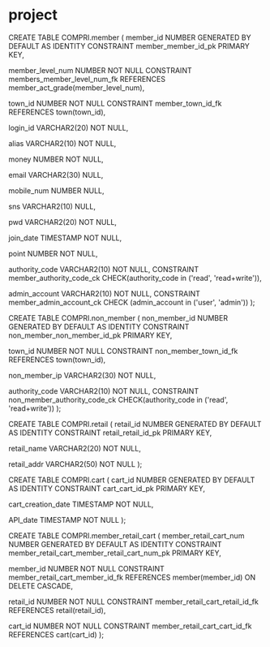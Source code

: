 # project
CREATE TABLE COMPRI.member
(
member_id NUMBER GENERATED BY DEFAULT AS IDENTITY
CONSTRAINT member_member_id_pk PRIMARY KEY, 

member_level_num NUMBER NOT NULL
CONSTRAINT members_member_level_num_fk REFERENCES member_act_grade(member_level_num),

town_id NUMBER NOT NULL
CONSTRAINT member_town_id_fk REFERENCES town(town_id),

login_id VARCHAR2(20) NOT NULL,

alias VARCHAR2(10) NOT NULL,

money NUMBER NOT NULL,

email VARCHAR2(30) NULL,

mobile_num NUMBER NULL,

sns VARCHAR2(10) NULL,

pwd VARCHAR2(20) NOT NULL,

join_date TIMESTAMP NOT NULL,

point NUMBER NOT NULL,

authority_code VARCHAR2(10) NOT NULL,
CONSTRAINT member_authority_code_ck CHECK(authority_code in ('read', 'read+write')),

admin_account VARCHAR2(10) NOT NULL,
CONSTRAINT member_admin_account_ck CHECK (admin_account in ('user', 'admin'))
);

CREATE TABLE COMPRI.non_member
(
non_member_id NUMBER GENERATED BY DEFAULT AS IDENTITY
CONSTRAINT non_member_non_member_id_pk PRIMARY KEY, 

town_id NUMBER NOT NULL
CONSTRAINT non_member_town_id_fk REFERENCES town(town_id),

non_member_ip VARCHAR2(30) NOT NULL,

authority_code VARCHAR2(10) NOT NULL,
CONSTRAINT non_member_authority_code_ck CHECK(authority_code in ('read', 'read+write'))
);

CREATE TABLE COMPRI.retail
(
retail_id NUMBER GENERATED BY DEFAULT AS IDENTITY
	CONSTRAINT retail_retail_id_pk PRIMARY KEY,

retail_name VARCHAR2(20)  NOT NULL,

retail_addr VARCHAR2(50)  NOT NULL
);

CREATE TABLE COMPRI.cart
(
cart_id NUMBER  GENERATED BY DEFAULT AS IDENTITY
	CONSTRAINT cart_cart_id_pk PRIMARY KEY,

cart_creation_date TIMESTAMP  NOT NULL,

API_date TIMESTAMP NOT NULL
);

CREATE TABLE COMPRI.member_retail_cart
(
member_retail_cart_num NUMBER GENERATED BY DEFAULT AS IDENTITY
CONSTRAINT member_retail_cart_member_retail_cart_num_pk PRIMARY KEY, 

member_id NUMBER NOT NULL
CONSTRAINT member_retail_cart_member_id_fk REFERENCES member(member_id) ON DELETE CASCADE,

retail_id NUMBER NOT NULL
CONSTRAINT member_retail_cart_retail_id_fk REFERENCES retail(retail_id),

cart_id NUMBER NOT NULL
CONSTRAINT member_retail_cart_cart_id_fk REFERENCES cart(cart_id)
);
